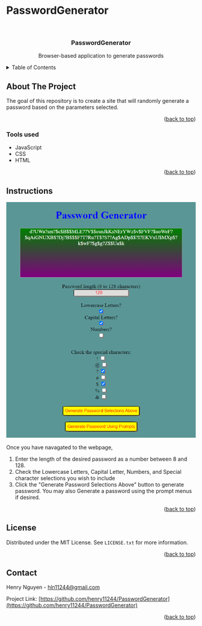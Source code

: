 # PasswordGenerator

<div id="top"></div>

<br />
<div align="center">


<h3 align="center">PasswordGenerator</h3>

  <p align="center">
    Browser-based application to generate passwords
    <br />
  </p>
</div>

<details>
  <summary>Table of Contents</summary>
  <ol>
    <li>
      <a href="#about-the-project">About The Project</a>
      <ul>
        <li><a href="#tools-used">Tools used</a></li>
      </ul>
    </li>
    <li>
      <a href="#improvements-made">Improvements Made</a>
        </li>
    <li><a href="#license">License</a></li>
    <li><a href="#contact">Contact</a></li>
  </ol>
</details>

## About The Project

The goal of this repository is to create a site that will randomly generate a password based on the parameters selected. 

<p align="right">(<a href="#top">back to top</a>)</p>

### Tools used

* JavaScript
* CSS
* HTML

<p align="right">(<a href="#top">back to top</a>)</p>

## Instructions

![](assets/AppImage.png)



Once you have navagated to the webpage, 

1. Enter the length of the desired password as a number between 8 and 128.
2. Check the Lowercase Letters, Capital Letter, Numbers, and Special character selections you wish to include
3. Click the "Generate Password Selections Above" button to generate password. You may also Generate a password using the prompt menus if desired.   



<p align="right">(<a href="#top">back to top</a>)</p>

## License

Distributed under the MIT License. See `LICENSE.txt` for more information.

<p align="right">(<a href="#top">back to top</a>)</p>

## Contact

Henry Nguyen -  hln11244@gmail.com

Project Link: [https://github.com/henry11244/PasswordGenerator](https://github.com/henry11244/PasswordGenerator)

<p align="right">(<a href="#top">back to top</a>)</p>

[linkedin-url]: https://www.linkedin.com/in/henry11244/
